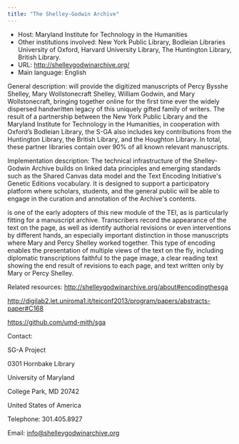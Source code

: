 ```yaml
---
title: "The Shelley-Godwin Archive"
---
```





* Host: Maryland Institute for Technology in
 the Humanities
* Other institutions involved:
 New York Public Library, Bodleian
 Libraries University of Oxford, Harvard University Library,
 The Huntington Library, British Library.
* URL: <http://shelleygodwinarchive.org/>
* Main language: English



General description: will
 provide the digitized manuscripts of Percy Bysshe Shelley,
 Mary Wollstonecraft Shelley, William Godwin, and Mary
 Wollstonecraft, bringing together online for the first time
 ever the widely dispersed handwritten legacy of this uniquely
 gifted family of writers. The result of a partnership between
 the New York Public Library and the Maryland Institute for
 Technology in the Humanities, in cooperation with Oxford’s
 Bodleian Library, the S-GA also includes key contributions
 from the Huntington Library, the British Library, and the
 Houghton Library. In total, these partner libraries contain
 over 90% of all known relevant manuscripts.



Implementation description:
 The technical infrastructure of the
 Shelley-Godwin Archive builds on linked data principles and
 emerging standards such as the Shared Canvas data model and
 the Text Encoding Initiative's Genetic Editions vocabulary.
 It is designed to support a participatory platform where
 scholars, students, and the general public will be able to
 engage in the curation and annotation of the Archive's
 contents.
 

 is one of the early adopters of
 this new module of the TEI, as is particularly fitting for a
 manuscript archive. Transcribers record the appearance of the
 text on the page, as well as identify authorial revisions or
 even interventions by different hands, an especially
 important distinction in those manuscripts where Mary and
 Percy Shelley worked together. This type of encoding enables
 the presentation of multiple views of the text on the fly,
 including diplomatic transcriptions faithful to the page
 image, a clear reading text showing the end result of
 revisions to each page, and text written only by Mary or
 Percy Shelley.



Related resources: 
 http://shelleygodwinarchive.org/about#encodingthesga
 
 http://digilab2.let.uniroma1.it/teiconf2013/program/papers/abstracts-paper#C168
 
 
 https://github.com/umd-mith/sga



Contact:
 



SG-A Project


0301 Hornbake Library
 
 University of Maryland
 
 College Park, MD 20742
 
 United States of America



Telephone: 301.405.8927



Email: [info@shelleygodwinarchive.org](mailto:info@shelleygodwinarchive.org)





